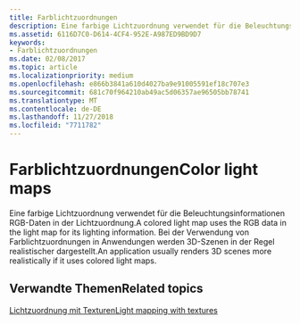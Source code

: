```yaml
---
title: Farblichtzuordnungen
description: Eine farbige Lichtzuordnung verwendet für die Beleuchtungsinformationen RGB-Daten in der Lichtzuordnung. Bei der Verwendung von Farblichtzuordnungen in Anwendungen werden 3D-Szenen in der Regel realistischer dargestellt.
ms.assetid: 6116D7C0-D614-4CF4-952E-A987ED9BD9D7
keywords:
- Farblichtzuordnungen
ms.date: 02/08/2017
ms.topic: article
ms.localizationpriority: medium
ms.openlocfilehash: e866b3841a610d4027ba9e91005591ef18c707e3
ms.sourcegitcommit: 681c70f964210ab49ac5d06357ae96505bb78741
ms.translationtype: MT
ms.contentlocale: de-DE
ms.lasthandoff: 11/27/2018
ms.locfileid: "7711782"
---
```

# <a name="color-light-maps"></a><span data-ttu-id="6844e-105">Farblichtzuordnungen</span><span class="sxs-lookup"><span data-stu-id="6844e-105">Color light maps</span></span>


<span data-ttu-id="6844e-106">Eine farbige Lichtzuordnung verwendet für die Beleuchtungsinformationen RGB-Daten in der Lichtzuordnung.</span><span class="sxs-lookup"><span data-stu-id="6844e-106">A colored light map uses the RGB data in the light map for its lighting information.</span></span> <span data-ttu-id="6844e-107">Bei der Verwendung von Farblichtzuordnungen in Anwendungen werden 3D-Szenen in der Regel realistischer dargestellt.</span><span class="sxs-lookup"><span data-stu-id="6844e-107">An application usually renders 3D scenes more realistically if it uses colored light maps.</span></span>

## <a name="span-idrelated-topicsspanrelated-topics"></a><span data-ttu-id="6844e-108"><span id="related-topics"></span>Verwandte Themen</span><span class="sxs-lookup"><span data-stu-id="6844e-108"><span id="related-topics"></span>Related topics</span></span>


[<span data-ttu-id="6844e-109">Lichtzuordnung mit Texturen</span><span class="sxs-lookup"><span data-stu-id="6844e-109">Light mapping with textures</span></span>](light-mapping-with-textures.md)

 

 




